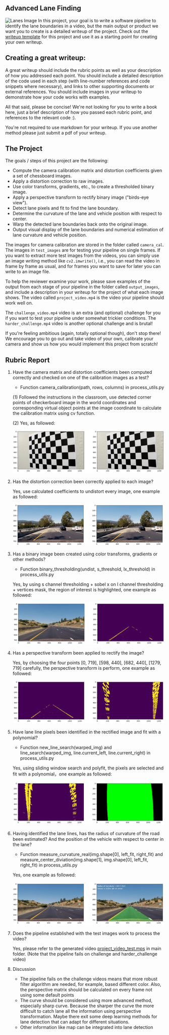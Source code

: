 ## Advanced Lane Finding
![Lanes Image](./examples/example_output.jpg)
In this project, your goal is to write a software pipeline to identify the lane boundaries in a video, but the main output or product we want you to create is a detailed writeup of the project.  Check out the [writeup template](https://github.com/udacity/CarND-Advanced-Lane-Lines/blob/master/writeup_template.md) for this project and use it as a starting point for creating your own writeup.  

Creating a great writeup:
---
A great writeup should include the rubric points as well as your description of how you addressed each point.  You should include a detailed description of the code used in each step (with line-number references and code snippets where necessary), and links to other supporting documents or external references.  You should include images in your writeup to demonstrate how your code works with examples.  

All that said, please be concise!  We're not looking for you to write a book here, just a brief description of how you passed each rubric point, and references to the relevant code :). 

You're not required to use markdown for your writeup.  If you use another method please just submit a pdf of your writeup.

The Project
---

The goals / steps of this project are the following:

* Compute the camera calibration matrix and distortion coefficients given a set of chessboard images.
* Apply a distortion correction to raw images.
* Use color transforms, gradients, etc., to create a thresholded binary image.
* Apply a perspective transform to rectify binary image ("birds-eye view").
* Detect lane pixels and fit to find the lane boundary.
* Determine the curvature of the lane and vehicle position with respect to center.
* Warp the detected lane boundaries back onto the original image.
* Output visual display of the lane boundaries and numerical estimation of lane curvature and vehicle position.

The images for camera calibration are stored in the folder called `camera_cal`.  The images in `test_images` are for testing your pipeline on single frames.  If you want to extract more test images from the videos, you can simply use an image writing method like `cv2.imwrite()`, i.e., you can read the video in frame by frame as usual, and for frames you want to save for later you can write to an image file.  

To help the reviewer examine your work, please save examples of the output from each stage of your pipeline in the folder called `output_images`, and include a description in your writeup for the project of what each image shows.    The video called `project_video.mp4` is the video your pipeline should work well on.  

The `challenge_video.mp4` video is an extra (and optional) challenge for you if you want to test your pipeline under somewhat trickier conditions.  The `harder_challenge.mp4` video is another optional challenge and is brutal!

If you're feeling ambitious (again, totally optional though), don't stop there!  We encourage you to go out and take video of your own, calibrate your camera and show us how you would implement this project from scratch!

## Rubric Report

1.  Have the camera matrix and distortion coefficients been computed correctly and checked on one of the calibration images as a test?
    * Function camera_calibration(path, rows, columns) in process_utils.py
    
    (1) Followed the instructions in the classroom, use detected corner points of checkerboard image in the world coordinates and corresponding virtual object points at the image coordinate to calculate the calibration matrix using cv function.
    
    (2) Yes, as followed:
    
    ![Lanes Image](./examples/1.png)
    
2. Has the distortion correction been correctly applied to each image?
    
    Yes, use calculated coefficients to undistort every image, one example as followed:
    
    ![Lanes Image](./examples/2.png)
    
3. Has a binary image been created using color transforms, gradients or other methods?
    * Function binary_thresholding(undist, s_threshold, lx_threshold) in process_utils.py
    
    Yes, by using s channel thresholding + sobel x on l channel thresholding + vertices mask, the region of interest is highlighted, one example as followed:
    
    ![Lanes Image](./examples/3.png)
    
4. Has a perspective transform been applied to rectify the image?
    
    Yes, by choosing the four points [0, 719], [598, 440], [682, 440], [1279, 719] carefully, the perspective transform is perform, one example as followed:
    
    ![Lanes Image](./examples/4.png)
    
5. Have lane line pixels been identiﬁed in the rectiﬁed image and ﬁt with a polynomial?
    * Function new_line_search(warped_img) and line_search(warped_img, line.current_left, line.current_right) in process_utils.py
    
    Yes, using sliding window search and polyfit, the pixels are selected and fit with a polynomial，one example as followed:
    
    ![Lanes Image](./examples/5.png)
    
6. Having identiﬁed the lane lines, has the radius of curvature of the road been estimated? And the position of the vehicle with respect to center in the lane?
    * Function measure_curvature_real(img.shape[0], left_fit, right_fit) and measure_center_diviation(img.shape[1], img.shape[0], left_fit, right_fit) in process_utils.py
   
    Yes, one example as followed:
    
    ![Lanes Image](./examples/6.png)

7. Does the pipeline established with the test images work to process the video?
    
    Yes, please refer to the generated video [project_video_test.mps](https://github.com/Haoyu-R/CarND-Advanced-Lane-Lines/blob/master/challenge_video_test.mp4) in main folder. (Note that the pipeline fails on challenge and harder_challenge video)
    
8. Discussion
    
    * The pipeline fails on the challenge videos means that more robust filter algorithm are needed, for example, based different color. Also, the perspective matrix should be calculated on every frame not using some default points
    * The curve should be considered using more advanced method, especially sharp curve. Because the sharper the curve the more difficult to catch lane all the information using perspective transformation. Maybe there exit some deep learning methods for lane detection that can adapt for different situations.
    * Other information like map can be integrated into lane detection




         

